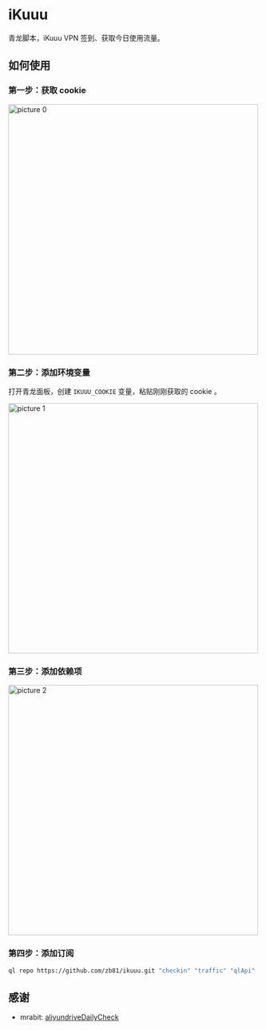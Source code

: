 # iKuuu

青龙脚本，iKuuu VPN 签到、获取今日使用流量。

## 如何使用

### 第一步：获取 cookie

<img alt="picture 0" src="https://cdn.zb81.icu/7ab20c9677eb12cc96eff09fcab7ff893013300b37917a2f1671d6754f45af27.png" width="500" />  

### 第二步：添加环境变量

打开青龙面板，创建 `IKUUU_COOKIE` 变量，粘贴刚刚获取的 cookie 。

<img alt="picture 1" src="https://cdn.zb81.icu/9f8c548774819df773483785905169aa21adb9a4836d06af0af8eb8c4276eaac.png" width="500" />  

### 第三步：添加依赖项

<img alt="picture 2" src="https://cdn.zb81.icu/4c687674b765dcba0b1333532db886485e8de0d9d06d7578c4122c3e7024056e.png" width="500" />  

### 第四步：添加订阅

```sh
ql repo https://github.com/zb81/ikuuu.git "checkin" "traffic" "qlApi"
```

## 感谢

- mrabit: [aliyundriveDailyCheck](https://github.com/mrabit/aliyundriveDailyCheck)

